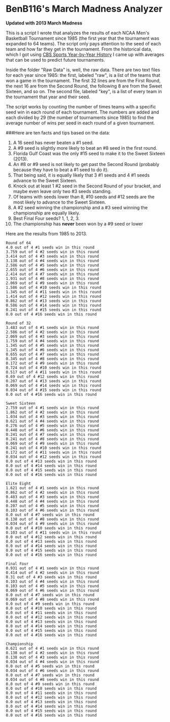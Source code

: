BenB116's March Madness Analyzer
=======
**Updated with 2013 March Madness**

This is a script I wrote that analyzes the results of each NCAA Men's Basketball Tournament since 1985 (the first year that the tournament was expanded to 64 teams). The script only pays attention to the seed of each team and how far they get in the tournament. From the historical data, which I got using [CBS Sports Year-by-Year History](http://www.cbssports.com/collegebasketball/ncaa-tournament/history/yearbyyear) I came up with averages that can be used to predict future tournaments.

Inside the folder "Raw Data" is, well, the raw data. There are two text files for each year since 1985: the first, labeled "raw", is a list of the teams that won a game in the tournament. The first 32 lines are from the First Round, the next 16 are from the Second Round, the following 8 are from the Sweet Sixteen, and so on. The second file, labeled "key", is a list of every team in the tournament that year and their seed.

The script works by counting the number of times  teams with a specific seed win in each round of each tournament. The numbers are added and each divided by 29 (the number of tournaments since 1985) to find the average number of wins per seed in each round of a given tournament.

###Here are ten facts and tips based on the data:

1. A 16 seed has never beaten a #1 seed.
2. A #9 seed is slightly more likely to beat an #8 seed in the first round.
3. Florida Gulf Coast was the only #15 seed to make it to the Sweet Sixteen (2013).
4. An #8 or #9 seed is not likely to get past the Second Round (probably because they have to beat a #1 seed to do it).
5. That being said, it is equally likely that 3 #1 seeds and 4 #1 seeds advance to the Sweet Sixteen.
6. Knock out at least 1 #2 seed in the Second Round of your bracket, and maybe even leave only two #3 seeds standing.
7. Of teams with seeds lower than 8, #10 seeds and #12 seeds are the most likely to advance to the Sweet Sixteen.
8. A #2 seed winning the championship and a #3 seed winning the championship are equally likely.
9. Best Final Four seeds? 1, 1, 2, 3.
10. The championship has **never** been won by a #9 seed or lower

Here are the results from 1985 to 2013.

	Round of 64	4.0 out of 4 #1 seeds win in this round	3.759 out of 4 #2 seeds win in this round	3.414 out of 4 #3 seeds win in this round	3.138 out of 4 #4 seeds win in this round	2.586 out of 4 #5 seeds win in this round	2.655 out of 4 #6 seeds win in this round	2.414 out of 4 #7 seeds win in this round	1.931 out of 4 #8 seeds win in this round	2.069 out of 4 #9 seeds win in this round	1.586 out of 4 #10 seeds win in this round	1.345 out of 4 #11 seeds win in this round	1.414 out of 4 #12 seeds win in this round	0.862 out of 4 #13 seeds win in this round	0.586 out of 4 #14 seeds win in this round	0.241 out of 4 #15 seeds win in this round	0.0 out of 4 #16 seeds win in this round		Round of 32	3.483 out of 4 #1 seeds win in this round	2.586 out of 4 #2 seeds win in this round	2.069 out of 4 #3 seeds win in this round	1.759 out of 4 #4 seeds win in this round	1.345 out of 4 #5 seeds win in this round	1.345 out of 4 #6 seeds win in this round	0.655 out of 4 #7 seeds win in this round	0.345 out of 4 #8 seeds win in this round	0.172 out of 4 #9 seeds win in this round	0.724 out of 4 #10 seeds win in this round	0.517 out of 4 #11 seeds win in this round	0.69 out of 4 #12 seeds win in this round	0.207 out of 4 #13 seeds win in this round	0.069 out of 4 #14 seeds win in this round	0.034 out of 4 #15 seeds win in this round	0.0 out of 4 #16 seeds win in this round		Sweet Sixteen	2.759 out of 4 #1 seeds win in this round	1.862 out of 4 #2 seeds win in this round	1.034 out of 4 #3 seeds win in this round	0.621 out of 4 #4 seeds win in this round	0.276 out of 4 #5 seeds win in this round	0.448 out of 4 #6 seeds win in this round	0.241 out of 4 #7 seeds win in this round	0.241 out of 4 #8 seeds win in this round	0.069 out of 4 #9 seeds win in this round	0.241 out of 4 #10 seeds win in this round	0.172 out of 4 #11 seeds win in this round	0.034 out of 4 #12 seeds win in this round	0.0 out of 4 #13 seeds win in this round	0.0 out of 4 #14 seeds win in this round	0.0 out of 4 #15 seeds win in this round	0.0 out of 4 #16 seeds win in this round		Elite Eight	1.621 out of 4 #1 seeds win in this round	0.862 out of 4 #2 seeds win in this round	0.483 out of 4 #3 seeds win in this round	0.448 out of 4 #4 seeds win in this round	0.207 out of 4 #5 seeds win in this round	0.103 out of 4 #6 seeds win in this round	0.0 out of 4 #7 seeds win in this round	0.138 out of 4 #8 seeds win in this round	0.034 out of 4 #9 seeds win in this round	0.0 out of 4 #10 seeds win in this round	0.103 out of 4 #11 seeds win in this round	0.0 out of 4 #12 seeds win in this round	0.0 out of 4 #13 seeds win in this round	0.0 out of 4 #14 seeds win in this round	0.0 out of 4 #15 seeds win in this round	0.0 out of 4 #16 seeds win in this round		Final Four	0.931 out of 4 #1 seeds win in this round	0.414 out of 4 #2 seeds win in this round	0.31 out of 4 #3 seeds win in this round	0.103 out of 4 #4 seeds win in this round	0.103 out of 4 #5 seeds win in this round	0.069 out of 4 #6 seeds win in this round	0.0 out of 4 #7 seeds win in this round	0.069 out of 4 #8 seeds win in this round	0.0 out of 4 #9 seeds win in this round	0.0 out of 4 #10 seeds win in this round	0.0 out of 4 #11 seeds win in this round	0.0 out of 4 #12 seeds win in this round	0.0 out of 4 #13 seeds win in this round	0.0 out of 4 #14 seeds win in this round	0.0 out of 4 #15 seeds win in this round	0.0 out of 4 #16 seeds win in this round		Championship	0.621 out of 4 #1 seeds win in this round	0.138 out of 4 #2 seeds win in this round	0.138 out of 4 #3 seeds win in this round	0.034 out of 4 #4 seeds win in this round	0.0 out of 4 #5 seeds win in this round	0.034 out of 4 #6 seeds win in this round	0.0 out of 4 #7 seeds win in this round	0.034 out of 4 #8 seeds win in this round	0.0 out of 4 #9 seeds win in this round	0.0 out of 4 #10 seeds win in this round	0.0 out of 4 #11 seeds win in this round	0.0 out of 4 #12 seeds win in this round	0.0 out of 4 #13 seeds win in this round	0.0 out of 4 #14 seeds win in this round	0.0 out of 4 #15 seeds win in this round	0.0 out of 4 #16 seeds win in this round
